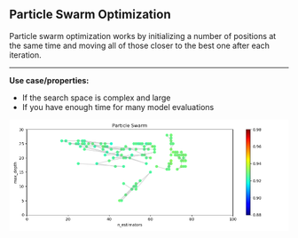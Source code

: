 ## Particle Swarm Optimization

Particle swarm optimization works by initializing a number of positions at the same time and moving all of those closer to the best one after each iteration.

---

**Use case/properties:**
- If the search space is complex and large
- If you have enough time for many model evaluations

<p align="center">
<img src="./plots/search_path_Particle Swarm.png" width="1200"/>
</p>
